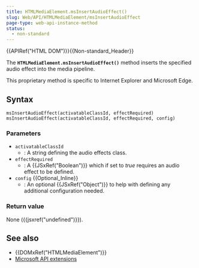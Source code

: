 ```yaml
---
title: HTMLMediaElement.msInsertAudioEffect()
slug: Web/API/HTMLMediaElement/msInsertAudioEffect
page-type: web-api-instance-method
status:
  - non-standard
---
```


{{APIRef("HTML DOM")}}{{Non-standard_Header}}

The **`HTMLMediaElement.msInsertAudioEffect()`** method inserts
the specified audio effect into the media pipeline.

This proprietary method is specific to Internet Explorer and Microsoft Edge.

## Syntax

```js-nolint
msInsertAudioEffect(activatableClassId, effectRequired)
msInsertAudioEffect(activatableClassId, effectRequired, config)
```

### Parameters

- `activatableClassId`
  - : A string defining the audio effects class.
- `effectRequired`
  - : A {{JSxRef("Boolean")}} which if set to _true_ requires an audio effect to be
    defined.
- `config` {{Optional_Inline}}
  - : An optional {{JSxRef("Object")}} to help with defining any additional configuration
    needed.

### Return value

None ({{jsxref("undefined")}}).

## See also

- {{DOMxRef("HTMLMediaElement")}}
- [Microsoft API extensions](/en-US/docs/Web/API/Microsoft_Extensions)
